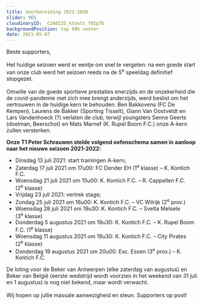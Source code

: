 ```yaml
---
title: Voorbereiding 2021-2020
slider: YES 
cloudinaryID: _C2A8125_ktoots_f02p7b
backgroundPosition: top 50% center
date: 2021-05-07
---
```

<p>Beste supporters,<br /><br />Het huidige seizoen werd er eentje om snel te vergeten: na een goede start van onze club werd het seizoen reeds na de 5<sup>e</sup>&nbsp;speeldag definitief stopgezet.<br /><br />Omwille van de goede sportieve prestaties enerzijds en de onzekerheid die de covid-pandemie met zich mee brengt anderzijds, werd beslist om het vertrouwen in de huidige kern te behouden. Ben Bakkovens (FC De Kempen), Laurens de Bakker (Sporting Tisselt), Giann Van Oostveldt en Lars Vandenhoeck (?) verlaten de club, terwijl youngsters Senne Geerts (doelman, Beerschot) en Mats Marnef (K. Rupel Boom F.C.) onze A-kern zullen versterken.</p>
<p><strong>Onze T1 Peter Schrauwen stelde volgend oefenschema samen in aanloop naar het nieuwe seizoen 2021-2022:</strong></p>
<ul>
<li>Dinsdag 13 juli 2021: start trainingen A-kern;</li>
<li>Zaterdag 17 juli 2021 om 17u00: FC Dender EH (1<sup>e</sup>&nbsp;klasse) &ndash; K. Kontich F.C.</li>
<li>Woensdag 21 juli 2021 om 15u00: K. Kontich F.C. &ndash; R. Cappellen F.C. (2<sup>e</sup>&nbsp;klasse)</li>
<li>Vrijdag 23 juli 2021: vertrek stage;</li>
<li>Zondag 25 juli 2021 om 16u00: K. Kontich F.C. &ndash; VC Wilrijk (2<sup>e</sup>&nbsp;prov.)</li>
<li>Woensdag 28 juli 2021 om 19u30: K. Kontich F.C. &ndash; Svelta Melsele (3<sup>e</sup>&nbsp;klasse)</li>
<li>Donderdag 5 augustus 2021 om 19u30: K. Kontich F.C. &ndash; K. Rupel Boom F.C. (1<sup>e</sup>&nbsp;klasse)</li>
<li>Woensdag 11 augustus 2021 om 19u30: K. Kontich F.C. &ndash; City Pirates (2<sup>e</sup>&nbsp;klasse)</li>
<li>Donderdag 19 augustus 2021 om 20u00: Exc. Essen (3<sup>e</sup>&nbsp;prov.) &ndash; K. Kontich F.C.</li>
</ul>
<p>De loting voor de Beker van Antwerpen (elke zaterdag van augustus) en Beker van Belgi&euml; (eerste wedstrijd wordt voorzien in het weekend van 31 juli en 1 augustus) is nog niet bekend, maar wordt verwacht.<br /><br />Wij hopen op jullie massale aanwezigheid en steun. Supporters op post!</p>